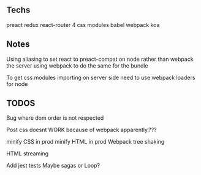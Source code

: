 

## Techs
preact
redux
react-router 4
css modules
babel
webpack
koa

## Notes
Using aliasing to set react to preact-compat on node rather than webpack the server
using webpack to do the same for the bundle

To get css modules importing on server side need to use webpack loaders for node



## TODOS
Bug where dom order is not respected

Post css doesnt WORK because of webpack apparently.???

minify CSS in prod
minify HTML in prod
Webpack tree shaking

HTML streaming

Add jest tests
Maybe sagas or Loop?
